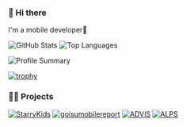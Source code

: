 ### 👋 Hi there
I'm a mobile developer🫰

![GitHub Stats](https://github-readme-stats.vercel.app/api?username=Tatsumi0000&count_private=true&show_icons=true&theme=tokyonight)
![Top Languages](https://github-readme-stats.vercel.app/api/top-langs/?username=Tatsumi0000&layout=compact&theme=tokyonight)

![Profile Summary](https://github-profile-summary-cards.vercel.app/api/cards/profile-details?username=Tatsumi0000&theme=tokyonight)

[![trophy](https://github-profile-trophy.vercel.app/?username=Tatsumi0000&theme=onedark&column=7)](https://github.com/ryo-ma/github-profile-trophy)

### 🚶‍♀️ Projects

[![StarryKids](https://github-readme-stats.vercel.app/api/pin/?username=Tatsumi0000&repo=starry-kids)](https://github.com/Tatsumi0000/starry-kids)
[![goisumobilereport](https://github-readme-stats.vercel.app/api/pin/?username=Tatsumi0000&repo=goisumobilereport)](https://github.com/Tatsumi0000/goisumobilereport/)
[![ADVIS](https://github-readme-stats.vercel.app/api/pin/?username=katLab-MiyazakiUniv&repo=ADVIS)](https://github.com/katLab-MiyazakiUniv/ADVIS)
[![ALPS](https://github-readme-stats.vercel.app/api/pin/?username=katLab-MiyazakiUniv&repo=ALPS)](https://github.com/katLab-MiyazakiUniv/ALPS)


<!--
**Tatsumi0000/Tatsumi0000** is a ✨ _special_ ✨ repository because its `README.md` (this file) appears on your GitHub profile.

Here are some ideas to get you started:

- 🔭 I’m currently working on ...
- 🌱 I’m currently learning ...
- 👯 I’m looking to collaborate on ...
- 🤔 I’m looking for help with ...
- 💬 Ask me about ...
- 📫 How to reach me: ...
- 😄 Pronouns: ...
- ⚡ Fun fact: ...
-->
